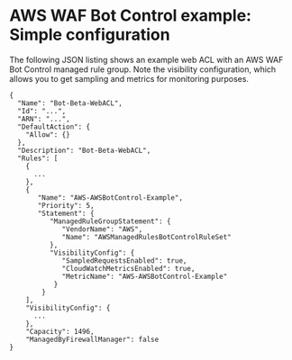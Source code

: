 # AWS WAF Bot Control example: Simple configuration<a name="waf-bot-control-example-basic"></a>

The following JSON listing shows an example web ACL with an AWS WAF Bot Control managed rule group\. Note the visibility configuration, which allows you to get sampling and metrics for monitoring purposes\. 

```
{
  "Name": "Bot-Beta-WebACL",
  "Id": "...",
  "ARN": "...",
  "DefaultAction": {
    "Allow": {}
  },
  "Description": "Bot-Beta-WebACL",
  "Rules": [
    {
      ...
    },
    {
       "Name": "AWS-AWSBotControl-Example",
       "Priority": 5,
       "Statement": {
          "ManagedRuleGroupStatement": {
             "VendorName": "AWS",
             "Name": "AWSManagedRulesBotControlRuleSet"
          },
          "VisibilityConfig": {
             "SampledRequestsEnabled": true,
             "CloudWatchMetricsEnabled": true,
             "MetricName": "AWS-AWSBotControl-Example"
           }
        }
    ],
    "VisibilityConfig": {
      ...
    },
    "Capacity": 1496,
    "ManagedByFirewallManager": false
}
```